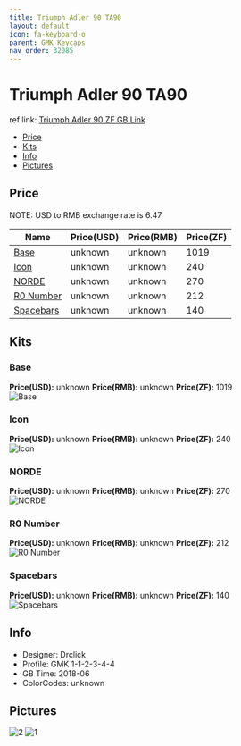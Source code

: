 ```yaml
---
title: Triumph Adler 90 TA90
layout: default
icon: fa-keyboard-o
parent: GMK Keycaps
nav_order: 32085
---
```


# Triumph Adler 90 TA90

ref link: [Triumph Adler 90 ZF GB Link](https://www.zfrontier.com/m/3850)

* [Price](#price)
* [Kits](#kits)
* [Info](#info)
* [Pictures](#pictures)


## Price  
NOTE: USD to RMB exchange rate is 6.47

| Name          | Price(USD)    |  Price(RMB) |  Price(ZF) |
| ------------- | ------------- |  ---------- |  --------- |
|[Base](#base)|unknown|unknown|1019|
|[Icon](#icon)|unknown|unknown|240|
|[NORDE](#norde)|unknown|unknown|270|
|[R0 Number](#r0number)|unknown|unknown|212|
|[Spacebars](#spacebars)|unknown|unknown|140|


## Kits
### Base
**Price(USD):** unknown    **Price(RMB):** unknown    **Price(ZF):** 1019    
<img src="{{ 'assets/images/gmk-keycaps/triumphadler90/kits_pics/base.png' | relative_url }}" alt="Base" class="image featured">

### Icon
**Price(USD):** unknown    **Price(RMB):** unknown    **Price(ZF):** 240    
<img src="{{ 'assets/images/gmk-keycaps/triumphadler90/kits_pics/icon.png' | relative_url }}" alt="Icon" class="image featured">

### NORDE
**Price(USD):** unknown    **Price(RMB):** unknown    **Price(ZF):** 270    
<img src="{{ 'assets/images/gmk-keycaps/triumphadler90/kits_pics/norde.png' | relative_url }}" alt="NORDE" class="image featured">

### R0 Number
**Price(USD):** unknown    **Price(RMB):** unknown    **Price(ZF):** 212    
<img src="{{ 'assets/images/gmk-keycaps/triumphadler90/kits_pics/r0-number.png' | relative_url }}" alt="R0 Number" class="image featured">

### Spacebars
**Price(USD):** unknown    **Price(RMB):** unknown    **Price(ZF):** 140    
<img src="{{ 'assets/images/gmk-keycaps/triumphadler90/kits_pics/spacebars.png' | relative_url }}" alt="Spacebars" class="image featured">


## Info
* Designer: Drclick
* Profile: GMK 1-1-2-3-4-4
* GB Time: 2018-06
* ColorCodes: unknown


## Pictures
<img src="{{ 'assets/images/gmk-keycaps/triumphadler90/rendering_pics/2.jpg' | relative_url }}" alt="2" class="image featured">
<img src="{{ 'assets/images/gmk-keycaps/triumphadler90/rendering_pics/1.jpg' | relative_url }}" alt="1" class="image featured">
